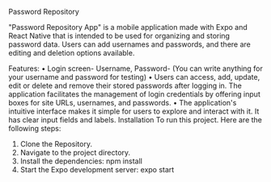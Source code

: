 Password Repository 

"Password Repository App" is a mobile application made with Expo and React Native that is intended to be used for organizing and storing password data. Users can add usernames and passwords, and there are editing and deletion options available.

Features:
•	Login screen- Username, Password- (You can write anything for your username and password for testing)
•	Users can access, add, update, edit or delete and remove their stored passwords after logging in. The application facilitates the management of login credentials by offering input boxes for site URLs, usernames, and passwords.
•	The application's intuitive interface makes it simple for users to explore and interact with it. It has clear input fields and labels.
Installation
To run this project. Here are the following steps:
1.	Clone the Repository. 
2.	Navigate to the project directory.
3.	Install the dependencies: npm install 
4.	Start the Expo development server: expo start

